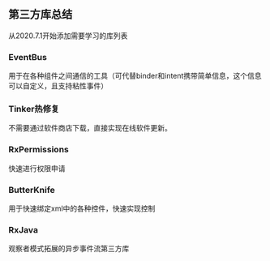 ## 第三方库总结

从2020.7.1开始添加需要学习的库列表

### EventBus

用于在各种组件之间通信的工具（可代替binder和intent携带简单信息，这个信息可以自定义，且支持粘性事件）

### Tinker热修复

不需要通过软件商店下载，直接实现在线软件更新。

### RxPermissions

快速进行权限申请

### ButterKnife

用于快速绑定xml中的各种控件，快速实现控制

### RxJava

观察者模式拓展的异步事件流第三方库